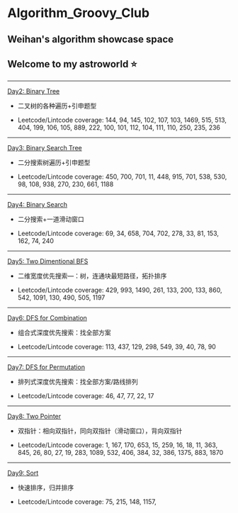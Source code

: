 # Algorithm_Groovy_Club

## Weihan's algorithm showcase space

## Welcome to my astroworld :star:
---
[Day2: Binary Tree](https://github.com/WeihanChu-wc2688/Algorithm_Groovy_Club/blob/main/day_2.md)

* 二叉树的各种遍历+引申题型

* Leetcode/Lintcode coverage: 144, 94, 145, 102, 107, 103, 1469, 515, 513, 404, 199, 106, 105, 889, 222, 100, 101, 112, 104, 111, 110, 250, 235, 236

---

[Day3: Binary Search Tree](https://github.com/WeihanChu-wc2688/Algorithm_Groovy_Club/blob/main/day_3.md)

* 二分搜索树遍历+引申题型

* Leetcode/Lintcode coverage: 450, 700, 701, 11, 448, 915, 701, 538, 530, 98, 108, 938, 270, 230, 661, 1188

---

[Day4: Binary Search](https://github.com/WeihanChu-wc2688/Algorithm_Groovy_Club/blob/main/day_4.md)

* 二分搜索+一道滑动窗口

* Leetcode/Lintcode coverage: 69, 34, 658, 704, 702, 278, 33, 81, 153, 162, 74, 240

---


[Day5: Two Dimentional BFS](https://github.com/WeihanChu-wc2688/Algorithm_Groovy_Club/blob/main/day_5.md)

* 二维宽度优先搜索—：树，连通块最短路径，拓扑排序

* Leetcode/Lintcode coverage: 429, 993, 1490, 261, 133, 200, 133, 860, 542, 1091, 130, 490, 505, 1197

---


[Day6: DFS for Combination](https://github.com/WeihanChu-wc2688/Algorithm_Groovy_Club/blob/main/day_6.md)

* 组合式深度优先搜索：找全部方案

* Leetcode/Lintcode coverage: 113, 437, 129, 298, 549, 39, 40, 78, 90

---

[Day7: DFS for Permutation](https://github.com/WeihanChu-wc2688/Algorithm_Groovy_Club/blob/main/day_7.md)

* 排列式深度优先搜索：找全部方案/路线排列

* Leetcode/Lintcode coverage: 46, 47, 77, 22, 17


---

[Day8: Two Pointer](https://github.com/WeihanChu-wc2688/Algorithm_Groovy_Club/blob/main/day_8.md)

* 双指针：相向双指针，同向双指针（滑动窗口），背向双指针

* Leetcode/Lintcode coverage: 1, 167, 170, 653, 15, 259, 16, 18, 11, 363, 845, 26, 80, 27, 19, 283, 1089, 532, 406, 384, 32, 386, 1375, 883, 1870

---

[Day9: Sort](https://github.com/WeihanChu-wc2688/Algorithm_Groovy_Club/blob/main/day_9.md)

* 快速排序，归并排序

* Leetcode/Lintcode coverage: 75, 215, 148, 1157, 


